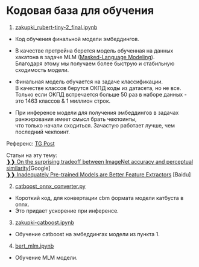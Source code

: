 # Кодовая база для обучения

1) [zakupki_rubert-tiny-2_final.ipynb](https://github.com/EugGolovanov/Zakupki/blob/main/notebooks/zakupki_rubert-tiny-2_final.ipynb)
- Код обучения финальной модели эмбеддингов.

- В качестве претрейна берется модель обученная на данных хакатона в задаче MLM ([Masked-Language Modeling](https://towardsdatascience.com/masked-language-modelling-with-bert-7d49793e5d2c)). \
Благодаря этому мы получаем более быструю и стабильную сходимость модели.
- Финальная модель обучается на задаче классификации.\
В качестве классов берутся ОКПД коды из датасета, но не все.\
Только если ОКПД встречается больше 50 раз в наборе данных - это 1463 классов & 1 миллион строк.
- При инференсе модели для получения эмбеддингов в задачах ранжирования имеет смысл брать чекпоинты,\
что только начали сходиться. Зачастую работает лучше, чем последний чекпоинт.

Референс: [TG Post](https://t.me/ai_newz/1294)

Статьи на эту тему:\
[❱❱ On the surprising tradeoff between ImageNet accuracy and perceptual similarity](https://arxiv.org/abs/2203.04946)[Google]\
[❱❱ Inadequately Pre-trained Models are Better Feature Extractors](https://arxiv.org/abs/2203.04668) [Baidu]

2) [catboost_onnx_converter.py](https://github.com/EugGolovanov/Zakupki/blob/main/notebooks/catboost_onnx_converter.py)
- Короткий код, для конвертации cbm формата модели катбуста в onnx.
- Это придает ускорение при инференсе.

3) [zakupki-catboost.ipynb](https://github.com/EugGolovanov/Zakupki/blob/main/notebooks/zakupki-catboost.ipynb)
- Обучение catboost на эмбеддингах модели из пункта 1.

4) [bert_mlm.ipynb](https://github.com/EugGolovanov/Zakupki/blob/main/notebooks/bert_mlm.ipynb)
- Обучение MLM модели.
